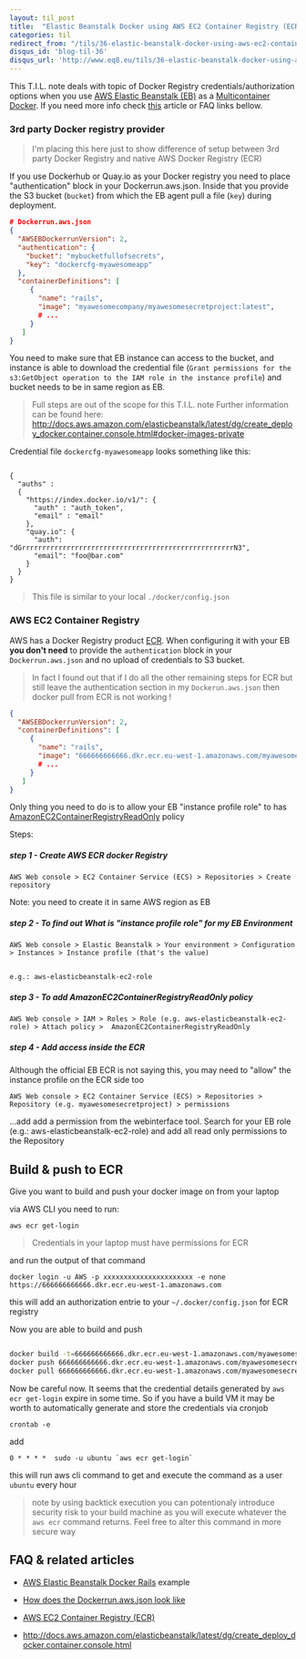 ```yaml
---
layout: til_post
title:  "Elastic Beanstalk Docker using AWS EC2 Container Registry (ECR)"
categories: til
redirect_from: "/tils/36-elastic-beanstalk-docker-using-aws-ec2-container-registry-ecr"
disqus_id: 'blog-til-36'
disqus_url: 'http://www.eq8.eu/tils/36-elastic-beanstalk-docker-using-aws-ec2-container-registry-ecr'
---
```


This T.I.L. note deals with topic of  Docker Registry credentials/authorization options when you use [AWS Elastic Beanstalk (EB)](https://aws.amazon.com/elasticbeanstalk/) as a [Multicontainer Docker](http://docs.aws.amazon.com/elasticbeanstalk/latest/dg/create_deploy_docker_ecs.html#create_deploy_docker_ecs_platform). If you need more info check [this](http://docs.aws.amazon.com/elasticbeanstalk/latest/dg/create_deploy_docker_ecs.html#create_deploy_docker_ecs_platform) article or FAQ links bellow.


### 3rd party Docker registry provider

> I'm placing this here just to show difference of setup between 3rd
> party Docker Registry and native AWS Docker Registry (ECR)

If you use Dockerhub or Quay.io as your Docker registry you need to
place "authentication" block in your Dockerrun.aws.json. Inside that you
provide the S3 bucket (`bucket`) from which the EB agent pull a file (`key`) during deployment.


```json
# Dockerrun.aws.json
{
  "AWSEBDockerrunVersion": 2,
  "authentication": {
    "bucket": "mybucketfullofsecrets",
    "key": "dockercfg-myawesomeapp"
  },
  "containerDefinitions": [
     {
       "name": "rails",
       "image": "myawesomecompany/myawesomesecretproject:latest",
       # ...
     }
   ]
}
```

You need to make sure that EB instance can access to the bucket, and
instance is able to
download the credential file (`Grant permissions for the s3:GetObject
operation to the IAM role in the instance profile`) and bucket needs to
be in same region as EB.

> Full steps are out of the scope for this T.I.L. note
> Further information can be found here:
> http://docs.aws.amazon.com/elasticbeanstalk/latest/dg/create_deploy_docker.container.console.html#docker-images-private


Credential file `dockercfg-myawesomeapp` looks something like this:

```

{
  "auths" :
  {
    "https://index.docker.io/v1/": {
      "auth" : "auth_token",
      "email" : "email"
    },
    "quay.io": {
      "auth": "dGrrrrrrrrrrrrrrrrrrrrrrrrrrrrrrrrrrrrrrrrrrrrrrrrrrrrN3",
      "email": "foo@bar.com"
    }
  }
}
```

> This file is similar to your local `./docker/config.json`


### AWS EC2 Container Registry

AWS has a Docker Registry product [ECR](https://aws.amazon.com/ecr/).
When configuring it with your EB **you don't need** to provide the `authentication`
block in your `Dockerrun.aws.json` and no upload of credentials to S3
bucket.

> In fact I found out that if I do all the other remaining steps for ECR
> but still leave the authentication section in my `Dockerun.aws.json`
> then docker pull from ECR is not working !


```json
{
  "AWSEBDockerrunVersion": 2,
  "containerDefinitions": [
     {
       "name": "rails",
       "image": "666666666666.dkr.ecr.eu-west-1.amazonaws.com/myawesomesecretproject:latest",
       # ...
     }
   ]
}
```

Only thing you need to do is to allow your EB "instance profile role" to has
[AmazonEC2ContainerRegistryReadOnly](http://docs.aws.amazon.com/AmazonECR/latest/userguide/ecr_managed_policies.html#AmazonEC2ContainerRegistryReadOnly) policy

Steps:


##### step 1 -  Create AWS ECR docker Registry 

```
AWS Web console > EC2 Container Service (ECS) > Repositories > Create repository
```

Note: you need to create it in same AWS region as EB

##### step 2 - To find out What is "instance profile role" for my EB Environment

```
AWS Web console > Elastic Beanstalk > Your environment > Configuration > Instances > Instance profile (that's the value)


e.g.: aws-elasticbeanstalk-ec2-role
```

##### step 3 - To add AmazonEC2ContainerRegistryReadOnly policy


```
AWS Web console > IAM > Roles > Role (e.g. aws-elasticbeanstalk-ec2-role) > Attach policy >  AmazonEC2ContainerRegistryReadOnly 
```


##### step 4 - Add access inside the ECR

Although the official EB ECR is not saying this, you may need to "allow"
the instance profile on the ECR side too


```
AWS Web console > EC2 Container Service (ECS) > Repositories > Repository (e.g. myawesomesecretproject) > permissions
```

...add add a permission from the webinterface tool. Search for your EB
role (e.g.: aws-elasticbeanstalk-ec2-role) and add all read only
permissions to the Repository


## Build & push to ECR

Give you want to build and push your docker image on from your laptop

via AWS CLI you need to run:

```
aws ecr get-login
```

> Credentials in your laptop must have permissions for ECR

and run the output of that command 

```
docker login -u AWS -p xxxxxxxxxxxxxxxxxxxxxx -e none https://666666666666.dkr.ecr.eu-west-1.amazonaws.com
```

this will add an authorization entrie to your `~/.docker/config.json` for ECR registry


Now you are able to build and push 


```bash

docker build -t=666666666666.dkr.ecr.eu-west-1.amazonaws.com/myawesomesecretproject:latest .
docker push 666666666666.dkr.ecr.eu-west-1.amazonaws.com/myawesomesecretproject:latest
docker pull 666666666666.dkr.ecr.eu-west-1.amazonaws.com/myawesomesecretproject:latest

```

Now be careful now. It seems that the credential details generated by `aws ecr get-login` expire in some time.
So if you have a build VM it may be worth to automatically generate and
store  the credentials via cronjob


```
crontab -e
```

add 

```
0 * * * *  sudo -u ubuntu `aws ecr get-login`
```

this will run aws cli command to get and execute the command as a user `ubuntu` every hour

> note by using backtick execution you can potentionaly introduce
> security risk to your build machine as you will execute whatever the
> `aws ecr` command returns. Feel free to alter this command
> in more secure way



## FAQ & related articles

* [AWS Elastic Beanstalk  Docker Rails](https://www.youtube.com/watch?v=xhEyUYTuSQw&t=42s) example
* [How does the Dockerrun.aws.json look like](https://github.com/equivalent/docker_rails_aws_elasticbeanstalk_demmo_app/blob/master/aws_elastic_beanstalk/Dockerrun.aws.json)

* [AWS EC2 Container Registry  (ECR)](https://aws.amazon.com/ecr/)
* http://docs.aws.amazon.com/elasticbeanstalk/latest/dg/create_deploy_docker.container.console.html

